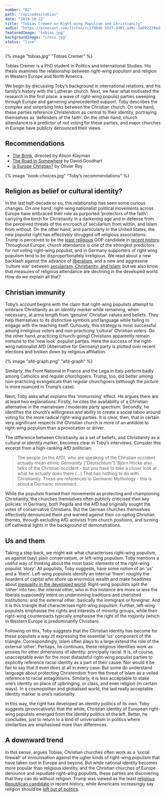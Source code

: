 ```yaml
---
number: "02"
path: "/episodes/tobias"
date: "2019-10-22"
title: "Tobias Cremer on Right-wing Populism and Christianity"
audio: "https://pinecast.com/listen/cc1f80db-b5d7-4d01-ad0c-5a892229ad4c.mp3"
featuredImage: "tobias.jpg"
backgroundImage: "cross.jpg"
status: "live"
---
```


{% image "tobias.jpg" "Tobias Cremer" %}

Tobias Cremer is a PhD student in Politics and International Studies. His thesis examines the relationship between right-wing populism and religion in Western Europe and North America.

We begin by discussing Toby’s background in international relations, and his family’s history with the Lutheran church. Next, we hear what motivated the research in the first place: a wave of right-wing populist parties sweeping through Europe and garnering unprecedented support. Toby describes the complex and surprising links between the Christian church. On one hand, these parties reference Christendom as central to their identity, portraying themselves as ‘defenders of the faith’. On the other hand, church attendance is a predictor of *not* voting for these parties, and major churches in Europe have publicly denounced their views. 

## Recommendations

- [The Brink](https://letterboxd.com/film/the-brink-2019/), directed by Alison Klayman
- [The Road to Somewhere](https://www.goodreads.com/en/book/show/32446555) by David Goodhart
- [Is Europe Christian?](https://www.goodreads.com/book/show/48715693) by Olivier Roy

{% image "book-choices.jpg" "Toby’s recommendations" %}

## Religion as belief or cultural identity?

In the last half-decade or so, this relationship has seen some curious changes. On one hand, right-wing nationalist political movements across Europe have embraced their role as purported ‘protectors of the faith’: carrying the torch for Christianity in a darkening age and in defense from the perceived threats of the encroach of secularism from within, and Islam from without. On the other hand, and particularly in the United States, the new populist right has effectively shrugged off religious associations: Trump is perceived to be the [least religious](https://time.com/4194738/poll-religious-voters-embrace-donald-trump-even-if-he-lacks-faith/) GOP candidate in [recent history](https://www.pewresearch.org/fact-tank/2016/01/27/key-findings-faith-and-politics-in-2016-presidential-race/). Throughout Europe, church attendance is one of the strongest predictors for *not* voting right-wing populist, and in Germany supporters of right wing populism tend to be disproportionately irreligious. We read about a new backlash against the advance of [liberalism](https://www.cambridge.org/core/journals/perspectives-on-politics/article/trump-and-the-populist-authoritarian-parties-the-silent-revolution-in-reverse/FE06E514F88A13C8DBFD41984D12D88D), and a new and aggressive ‘culture war’ between [secularism, Christianity, and Islam](https://www.goodreads.com/book/show/15893689); but we also know that measures of religious attendance are declining in the developed world. How do we explain all that?

## Christian immunity

Toby’s account begins with the claim that right-wing populists attempt to embrace Christianity as an *identity marker* while remaining, when necessary, at arms length from ‘genuine’ Christian values and beliefs. They help themselves to its distinctive symbols and language while failing to engage with the teaching itself. Curiously, this strategy is most successful among irreligious voters and non-practicing ‘cultural’ Christian voters. On the other hand, practicing (church-going) Christians apparently remain immune to the ‘new look’ populist parties. Here the success of the right-wing nationalist AfD (Alternative for Germany) party is plotted over recent elections and broken down by religious affiliation.

{% image "afd-graph.png" "afd-graph" %}

Similarly, the Front National in France and the Lega in Italy perform badly among Catholics and regular churchgoers. Trump, too, did better among non-practicing evangelicals than regular churchgoers (although the picture is more nuanced in Trump’s case).

Next, Toby asks what explains this ‘immunising’ effect. He argues there are at least two explanations. Firstly, he cites the availability of a Christian alternative in the mainstream / moderate party spectrum. Secondly, he identifies the church’s willingness and ability to create a social taboo around voting for the more radical right-wing parties.  It is clear, then, that in certain very significant respects the Christian church is more of an antidote to right-wing populism than a provocation or driver.

The difference between Christianity as a set of beliefs, and Christianity as a cultural or identity marker, becomes clear in Toby’s interviews. Consider this excerpt from a high-ranking AfD politician:

> The people (in the AfD), who are speaking of the Christian occident actually mean ethnic *Germanity* (“Deutschtum”). Björn Höcke also talks of the Christian occident - but you have to take a closer look at what he actually does there (...) That has nothing to do with Christianity. These are references to Germanic Mythology - this is about a Germanic movement.

While the populists framed their movements as protecting and championing Christianity, the churches themselves often publicly criticised their key policies: in Germany, both Pegida and the AfD had originally sought the votes of conservative Christians. But the German churches themselves effectively denounced them and warned against their co-opting Christian themes, through excluding AfD activists from church positions, and turning off cathedral lights in the background of demonstrations.

## Us and them

Taking a step back, we might ask what characterises right-wing populism, as against (say) plain conservatism, or left-wing populism. Toby mentions a useful way of thinking about the most basic elements of the right-wing populist ‘story’. All populists, Toby suggests, have some notion of an ‘us’ and a ‘them’. Left-wing populists identify an internal ‘them’: roughly the hoarders of capital who shore up enormous wealth and make headlines about [inequality in the developed world](https://www.cbpp.org/research/poverty-and-inequality/a-guide-to-statistics-on-historical-trends-in-income-inequality). Right-wing populists split the ‘other’ into two: the internal other, who in this instance are more or less the liberals supposedly intent on undermining traditions and cherished institutions; and the external other: basically the immigrant or foreigner. And it is this triangle that characterises right-wing populism. Further, left-wing populists emphasise the rights and interests of minority groups, while their right-wing counterparts typically emphasise the right of the *majority* (which in Western Europe is predominantly Christian).

Following on this, Toby suggests that the Christian identity has become for these populists a way of expressing the essential ‘us’ component of the triangle. Correspondingly, Islam often plays to a large extend the role of the external ‘other’. Perhaps, he continues, these religious identities work as proxies for other dimensions of identity: principally racial. It is, of course, unacceptable even for the most distasteful right-wing populist parties to explicitly reference racial identity as a part of their cause. Nor would it be fair to say that it even does at all in every case. But some do understand language about protecting Christendom from the threat of Islam as a veiled reference to racial antagonisms. Similarly, it is less acceptable to stake one’s identity on place of upbringing, or class, and even religion (in certain ways). In a cosmopolitan and globalised world, the last really acceptable identity marker is one’s nationality. 

In this way, the right has developed an identity politics of its own. Toby suggests (provocatively) that the white, Christian identity of European right-wing populists emerged from the identity politics of the left. Better, he concludes, just to return to a kind of universalism in politics where similarities are emphasised more than differences.

## A downward trend

In this sense, argues Tobias, Christian churches often work as a ‘social firewall’ of immunisation against the uglier kinds of right-wing populism that have taken root in Europe and beyond. But while national identity becomes more popular than religious identity, and the Christian churches of Europe denounce and repudiate right-wing populists, these parties are discovering that they can do without religion. Trump was viewed as the least [religious Republican candidate](https://www.pewforum.org/2016/01/27/faith-and-the-2016-campaign/) in recent history, while Americans increasingly say religion should be [left out of politics](https://www.pewforum.org/2019/11/15/americans-have-positive-views-about-religions-role-in-society-but-want-it-out-of-politics/).